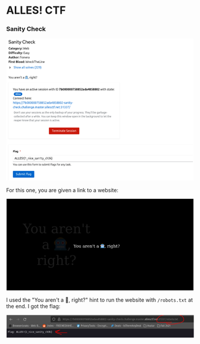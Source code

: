# ALLES! CTF

### Sanity Check

![](../../.gitbook/assets/image%20%28227%29.png)

For this one, you are given a link to a website:

![](../../.gitbook/assets/image%20%28242%29.png)

I used the "You aren't a 🤖, right?" hint to run the website with `/robots.txt` at the end. I got the flag:

![](../../.gitbook/assets/image%20%28229%29.png)


